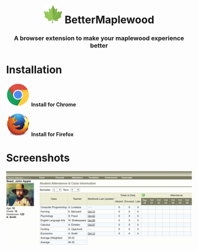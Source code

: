 <h1 align="center">
    <img src="/img/icon196.png" 
        height="50" width="50">
    BetterMaplewood <h3 align="center">A browser extension to make your maplewood experience better</h3>
</h1>

# Installation

[![Install - Chrome](img/chrome64.png)](https://chrome.google.com/webstore/detail/bettermaplewood/baonaojcjpfdamkoenmgolcojncppifc) **Install for Chrome**

[![Install - Firefox](img/firefox64.png)](https://addons.mozilla.org/en-US/firefox/addon/bettermaplewood/) **Install for Firefox**

# Screenshots
![Sample of how a user account would look with the extension](screenshots/AvgCalc.png?raw=true)
